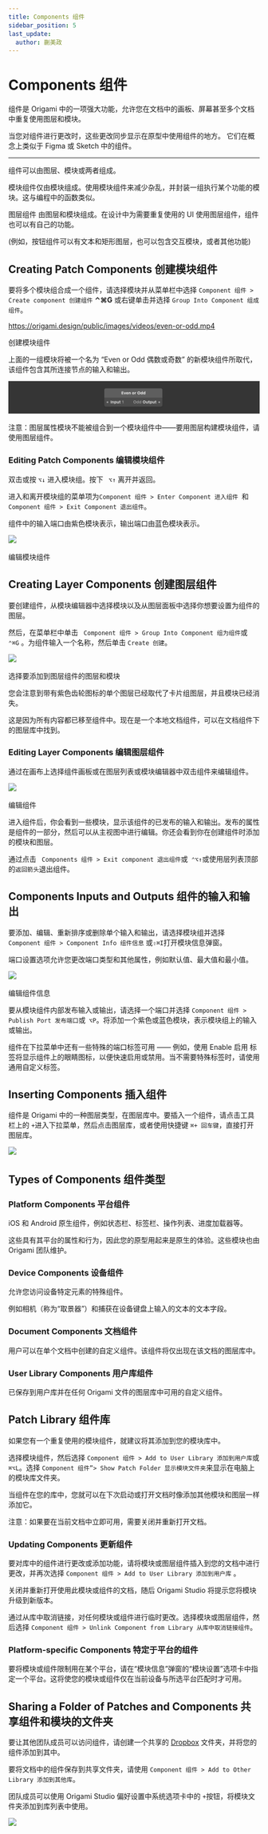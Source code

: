 ```yaml
---
title: Components 组件
sidebar_position: 5
last_update:
  author: 蒯美政
---
```


# Components 组件

组件是 Origami 中的一项强大功能，允许您在文档中的画板、屏幕甚至多个文档中重复使用图层和模块。

当您对组件进行更改时，这些更改同步显示在原型中使用组件的地方。 它们在概念上类似于 Figma 或 Sketch 中的组件。

---

组件可以由图层、模块或两者组成。


模块组件仅由模块组成。使用模块组件来减少杂乱，并封装一组执行某个功能的模块。这与编程中的函数类似。

图层组件 由图层和模块组成。在设计中为需要重复使用的 UI 使用图层组件，组件也可以有自己的功能。

(例如，按钮组件可以有文本和矩形图层，也可以包含交互模块，或者其他功能)

## Creating Patch Components 创建模块组件

要将多个模块组合成一个组件，请选择模块并从菜单栏中选择 `Component 组件 > Create component 创建组件` **⌃⌘G** 或右键单击并选择 `Group Into Component 组成组件`。

https://origami.design/public/images/videos/even-or-odd.mp4

创建模块组件

上面的一组模块将被一个名为 “Even or Odd 偶数或奇数” 的新模块组件所取代，该组件包含其所连接节点的输入和输出。

![Image](./../../../static/img/docs/Workflow/components-1.png)

注意：图层属性模块不能被组合到一个模块组件中——要用图层构建模块组件，请使用图层组件。

### Editing Patch Components 编辑模块组件

双击或按 `⌥↓` 进入模块组。按下 ` ⌥↑` 离开并返回。

进入和离开模块组的菜单项为`Component 组件 > Enter Component 进入组件 `和`Component 组件 > Exit Component 退出组件`。

组件中的输入端口由紫色模块表示，输出端口由蓝色模块表示。

![](https://origami.design/public/images/documentation/edit-patch-components.png)

编辑模块组件

## Creating Layer Components 创建图层组件

要创建组件，从模块编辑器中选择模块以及从图层面板中选择你想要设置为组件的图层。

然后，在菜单栏中单击 ` Component 组件 > Group Into Component 组为组件`或` ⌃⌘G` 。为组件输入一个名称，然后单击 `Create 创建`。

![](https://origami.design/public/images/documentation/create-layer-components.png)

选择要添加到图层组件的图层和模块

您会注意到带有紫色齿轮图标的单个图层已经取代了卡片组图层，并且模块已经消失。

这是因为所有内容都已移至组件中。现在是一个本地文档组件，可以在文档组件下的图层库中找到。

### Editing Layer Components 编辑图层组件

通过在画布上选择组件画板或在图层列表或模块编辑器中双击组件来编辑组件。

![](https://origami.design/public/images/documentation/edit-layer-components.png)

编辑组件

进入组件后，你会看到一些模块，显示该组件的已发布的输入和输出。发布的属性是组件的一部分，然后可以从主视图中进行编辑。你还会看到你在创建组件时添加的模块和图层。

通过点击 ` Components 组件 > Exit component 退出组件`或` ⌃⌥↑`或使用层列表顶部的`返回箭头`退出组件。

## Components Inputs and Outputs 组件的输入和输出

要添加、编辑、重新排序或删除单个输入和输出，请选择模块组并选择 ` Component 组件 > Component Info 组件信息` 或`⇧⌘I`打开模块信息弹窗。

端口设置选项允许您更改端口类型和其他属性，例如默认值、最大值和最小值。

![](https://origami.design/public/images/documentation/edit-component.png)

编辑组件信息

要从模块组件内部发布输入或输出，请选择一个端口并选择 `Component 组件 > Publish Port 发布端口`或` ⌥P`。将添加一个紫色或蓝色模块，表示模块组上的输入或输出。

组件在下拉菜单中还有一些特殊的端口标签可用 —— 例如，使用 Enable 启用 标签将显示组件上的眼睛图标，以便快速启用或禁用。当不需要特殊标签时，请使用通用自定义标签。

## Inserting Components 插入组件

组件是 Origami 中的一种图层类型，在图层库中。要插入一个组件，请点击工具栏上的 `+`进入下拉菜单，然后点击图层库，或者使用快捷键 `⌘+ 回车键`，直接打开图层库。

![](https://origami.design/public/images/documentation/adding-components.png)

## Types of Components 组件类型

### Platform Components 平台组件

iOS 和 Android 原生组件，例如状态栏、标签栏、操作列表、进度加载器等。

这些具有其平台的属性和行为，因此您的原型用起来是原生的体验。这些模块也由 Origami 团队维护。

### Device Components 设备组件

允许您访问设备特定元素的特殊组件。

例如相机（称为“取景器”）和捕获在设备键盘上输入的文本的文本字段。

### Document Components 文档组件

用户可以在单个文档中创建的自定义组件。该组件将仅出现在该文档的图层库中。

### User Library Components 用户库组件

已保存到用户库并在任何 Origami 文件的图层库中可用的自定义组件。

## Patch Library 组件库

如果您有一个重复使用的模块组件，就建议将其添加到您的模块库中。

选择模块组件，然后选择 `Component 组件 > Add to User Library 添加到用户库`或` ⌘⌥L`。选择 `Component 组件”> Show Patch Folder 显示模块文件夹`来显示在电脑上的模块库文件夹。

当组件在您的库中，您就可以在下次启动或打开文档时像添加其他模块和图层一样添加它。

注意：如果要在当前文档中立即可用，需要关闭并重新打开文档。

### Updating Components 更新组件

要对库中的组件进行更改或添加功能，请将模块或图层组件插入到您的文档中进行更改，并再次选择 `Component 组件 > Add to User Library 添加到用户库` 。

关闭并重新打开使用此模块或组件的文档，随后 Origami Studio 将提示您将模块升级到新版本。

通过从库中取消链接，对任何模块或组件进行临时更改。选择模块或图层组件，然后选择 `Component 组件 > Unlink Component from Library 从库中取消链接组件`。

### Platform-specific Components 特定于平台的组件

要将模块或组件限制用在某个平台，请在“模块信息”弹窗的“模块设置”选项卡中指定一个平台。这将使您的模块或组件仅在当前设备与所选平台匹配时才可用。

## Sharing a Folder of Patches and Components 共享组件和模块的文件夹

要让其他团队成员可以访问组件，请创建一个共享的 [Dropbox](https://dropbox.com/)  文件夹，并将您的组件添加到其中。

要将文档中的组件保存到共享文件夹，请使用 `Component 组件 > Add to Other Library 添加到其他库`。

团队成员可以使用 Origami Studio 偏好设置中系统选项卡中的 `+`按钮，将模块文件夹添加到库列表中使用。

![](https://origami.design/public/images/docs/patchGroups-system.png)
